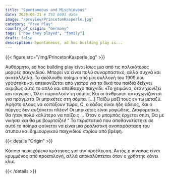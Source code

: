 ```yaml
---
title: "Spontaneous and Mischievous"
date: 2025-06-21 # ISO 8601 date
image: "/preview/PrincetonKasperle.jpg"
category: "Free Play"
country_of_origin: "Germany"
tags: ["how they played", "family"]
draft: false
description: Spontaneous, ad hoc building play is...
---
```




{{< figure src="/img/PrincetonKasperle.jpg" >}}

Αυθόρμητο, ad hoc building play είναι ίσως μια από τις παλαιότερες μορφές παιχνιδιού. Μπορεί να είναι πολύ συναρπαστικό, αλλά συχνά και ακατάλληλο. Το ακόλουθο ποίημα από μια συλλογή του 1909 που γράφτηκε και απεικονίζεται από γιατρό για τα δικά του παιδιά δείχνει ακριβώς αυτό το απλό και απείθαρχο παιχνίδι:
«Το χειμώνα, όταν χιονίζει και παγώνει,
Όλοι πυρπολούν τη σόμπα,
Και οι άνθρωποι ανταγωνίζονται για πράγματα
Οι μπρικέτες στη σόμπα.
[...]
Παίζω μαζί τους εν τω μεταξύ.
Αφήστε όλους να κοιτάξουν τώρα,
Ω, ο κάδος είναι ήδη άδειος,
Και ο πύργος δεν αυξάνεται πλέον!
Οι μπρικέτες είναι μοφώδεις, 
Διαφορετικά, θα ήταν πολύ καλύτερο να παίζεις ...
Όταν ο μπαμπάς έρχεται σπίτι,
Θα με νικήσει και θα με βουρτσίζει! "
Το περιστατικό που αποθανατίστηκε σε αυτό το ποίημα φαίνεται να είναι μια ρεαλιστική αναπαράσταση του άτυπου και δημιουργικού παιχνιδιού κτιρίου από βρέφη.

{{< details "Origin" >}}

Κάποιο περιεχόμενο κράτησης για την προέλευση. Αυτός ο πίνακας είναι κρυμμένος από προεπιλογή, αλλά αποκαλύπτεται όταν ο χρήστης κάνει κλικ.

{{< /details >}}

